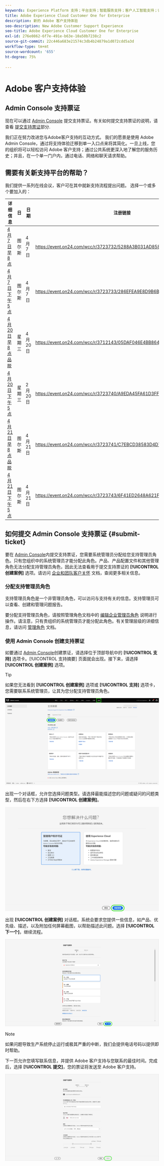 ```yaml
---
keywords: Experience Platform 支持；平台支持；智能服务支持；客户人工智能支持；归因人工智能支持；rtcdp 支持；提交支持票证；客户支持
title: Adobe Experience Cloud Customer One for Enterprise
description: 新的 Adobe 客户支持体验
seo-description: New Adobe Customer Support Experience
seo-title: Adobe Experience Cloud Customer One for Enterprise
exl-id: 276e0862-6f7e-491e-b63e-10a50b7238c2
source-git-commit: 22c446a683e21574c3db4b24879a1d072cdd5a3d
workflow-type: tm+mt
source-wordcount: '655'
ht-degree: 75%

---
```


# Adobe 客户支持体验

## Admin Console 支持票证

现在可以通过 [Admin Console](https://adminconsole.adobe.com/) 提交支持票证。有关如何提交支持票证的说明，请查看 [提交支持票证](#submit-ticket)部分.

我们正在努力改进您与Adobe客户支持的互动方式。 我们的愿景是使用 Adobe Admin Console，通过将支持体验迁移到单一入口点来将其简化。一旦上线，您的组织将可以轻松访问 Adobe 客户支持；通过公共系统更深入地了解您的服务历史；并且，在一个单一门户内，通过电话、网络和聊天请求帮助。

## 需要有关新支持平台的帮助？

我们提供一系列在线会议，客户可在其中就新支持流程提出问题。 选择一个或多个要加入的：

| 详细信息 | 日 | 日期 | 注册链接 |
|--- |--- |--- |--- |
| [4月7日早8点](https://event.on24.com/wcc/r/3723732/5288A3B031AD858BF241EB0C0057CD85) | 图尔斯 | 4月7日 | <https://event.on24.com/wcc/r/3723732/5288A3B031AD858BF241EB0C0057CD85> |
| [4月7日下午5点](https://event.on24.com/wcc/r/3723733/286EFEA9E8D9B6BB49464862F5414B8C) | 图尔斯 | 4月7日 | <https://event.on24.com/wcc/r/3723733/286EFEA9E8D9B6BB49464862F5414B8C> |
| [4月20日早8点品脱](https://event.on24.com/wcc/r/3712143/05DAF046E4BB864E7C313B056ADE4EB2) | 星期三 | 4月20日 | <https://event.on24.com/wcc/r/3712143/05DAF046E4BB864E7C313B056ADE4EB2> |
| [4月20日下午5点](https://event.on24.com/wcc/r/3723740/A9EDA45FA61D3FFC4BF713419B677F16) | 星期三 | 2月20日 | <https://event.on24.com/wcc/r/3723740/A9EDA45FA61D3FFC4BF713419B677F16> |
| [4月21日早8点品脱](https://event.on24.com/wcc/r/3723741/C7EBCD38583D4D7AFCBD56029EB17C98) | 图尔斯 | 4月21日 | <https://event.on24.com/wcc/r/3723741/C7EBCD38583D4D7AFCBD56029EB17C98> |
| [4月21日下午5点](https://event.on24.com/wcc/r/3723743/6F41ED2648A621F1419A56F0A52F4446) | 图尔斯 | 4月21日 | <https://event.on24.com/wcc/r/3723743/6F41ED2648A621F1419A56F0A52F4446> |

## 如何提交 Admin Console 支持票证 {#submit-ticket}

要在 [Admin Console](https://adminconsole.adobe.com/)内提交支持票证，您需要系统管理员分配给您支持管理员角色。只有您组织中的系统管理员才能分配此角色。产品、产品配置文件和其他管理角色无法分配支持管理员角色，因此无法查看用于提交支持票证的 **[!UICONTROL 创建案例]** 选项。请访问 [企业和团队客户关怀](https://helpx.adobe.com/cn/enterprise/using/support-and-expert-services.html) 文档，查阅更多相关信息。

### 分配支持管理员角色

支持管理员角色是一个非管理员角色，可以访问与支持有关的信息。支持管理员可以查看、创建和管理问题报告。

要分配支持管理员角色，请按照管理角色文档中的 [编辑企业管理员角色](https://helpx.adobe.com/cn/enterprise/using/admin-roles.html#add-admin-teams) 说明进行操作。请注意，只有贵组织的系统管理员才能分配此角色。有关管理层级的详细信息，请访问 [管理角色](https://helpx.adobe.com/cn/enterprise/admin-guide.html/enterprise/using/admin-roles.ug.html) 文档。

### 使用 Admin Console 创建支持票证

如要通过 [Admin Console](https://adminconsole.adobe.com/)创建票证，请选择位于顶部导航中的 **[!UICONTROL 支持]** 选项卡。[!UICONTROL 支持摘要] 页面就会出现。接下来，请选择 **[!UICONTROL 创建案例]** 选项。

>[!TIP]
>
> 如果您无法看到 **[!UICONTROL 创建案例]** 选项或 **[!UICONTROL 支持]** 选项卡，您需要联系系统管理员，让其为您分配支持管理员角色。

![Admin Console 支持选项卡](./assets/Support.png)

出现一个对话框，允许您选择问题类型。请选择最能描述您的问题或疑问的问题类型，然后在右下方选择 **[!UICONTROL 创建案例]**。

![选择问题](./assets/select-case-type.png)

出现 **[!UICONTROL 创建案例]** 对话框。系统会要求您提供一些信息，如产品、优先级、描述，以及附加任何屏幕截图，以帮助描述此问题。选择 **[!UICONTROL 下一个]**，继续流程。

![创建案例](./assets/create_case.png)

>[!NOTE]
>
> 如果问题导致生产系统停止运行或极其严重的中断，我们会提供电话号码以提供即时帮助。

下一页允许您填写联系信息，并提供 Adobe 客户支持与您联系的最佳时间。完成后，选择 **[!UICONTROL 提交]**，您的票证将发送至 Adobe 客户支持。

![提交票证](./assets/submit_case.png)

<!--

## What About the Legacy Systems?

New Tickets/Cases will no longer be able to be submitted in legacy systems as of May 11th.  The [Admin Console](https://adminconsole.adobe.com/) will be used to submit new tickets/cases.

### Existing Tickets/Cases

* Between May 11th and May 20th the legacy systems will remain available to work existing tickets/cases to completion.
* Beginning May 20th the support team will migrate remaining open cases from the legacy systems to the new support experience.  You will receive an email notification regarding how to contact support to continue to work these cases.
-->
